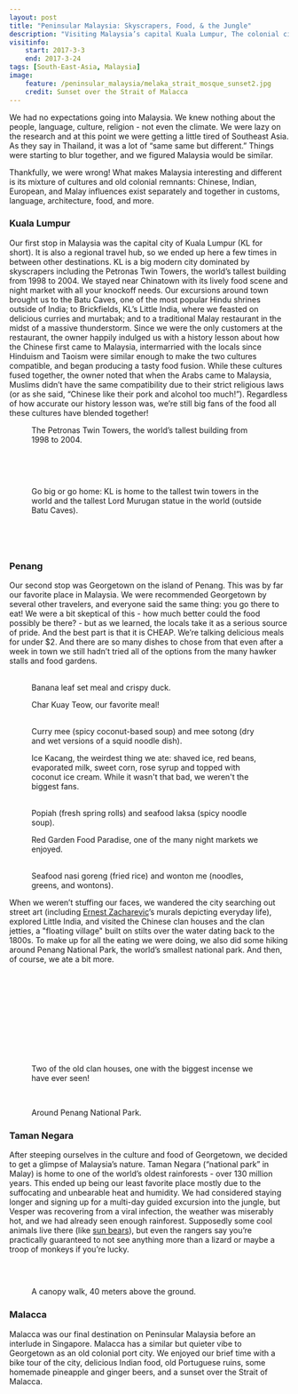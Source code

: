 ```yaml
---
layout: post
title: "Peninsular Malaysia: Skyscrapers, Food, & the Jungle"
description: "Visiting Malaysia’s capital Kuala Lumpur, The colonial city of Georgetown, one of its national parks, and the port city of Malacca."
visitinfo:
    start: 2017-3-3
    end: 2017-3-24
tags: [South-East-Asia, Malaysia]
image:
    feature: /peninsular_malaysia/melaka_strait_mosque_sunset2.jpg
    credit: Sunset over the Strait of Malacca
---
```


We had no expectations going into Malaysia. We knew nothing about the people, language, culture, religion - not even the climate. We were lazy on the research and at this point we were getting a little tired of Southeast Asia. As they say in Thailand, it was a lot of “same same but different.” Things were starting to blur together, and we figured Malaysia would be similar.

Thankfully, we were wrong! What makes Malaysia interesting and different is its mixture of cultures and old colonial remnants: Chinese, Indian, European, and Malay influences exist separately and together in customs, language, architecture, food, and more.


### Kuala Lumpur

Our first stop in Malaysia was the capital city of Kuala Lumpur (KL for short). It is also a regional travel hub, so we ended up here a few times in between other destinations. KL is a big modern city dominated by skyscrapers including the Petronas Twin Towers, the world’s tallest building from 1998 to 2004. We stayed near Chinatown with its lively food scene and night market with all your knockoff needs. Our excursions around town brought us to the Batu Caves, one of the most popular Hindu shrines outside of India; to Brickfields, KL’s Little India, where we feasted on delicious curries and murtabak; and to a traditional Malay restaurant in the midst of a massive thunderstorm. Since we were the only customers at the restaurant, the owner happily indulged us with a history lesson about how the Chinese first came to Malaysia, intermarried with the locals since Hinduism and Taoism were similar enough to make the two cultures compatible, and began producing a tasty food fusion. While these cultures fused together, the owner noted that when the Arabs came to Malaysia, Muslims didn’t have the same compatibility due to their strict religious laws (or as she said, “Chinese like their pork and alcohol too much!”). Regardless of how accurate our history lesson was, we’re still big fans of the food all these cultures have blended together!

<figure>
    <a href="/images/peninsular_malaysia/petronas_twin_towers.jpg"><img src="/images/peninsular_malaysia/petronas_twin_towers.jpg" alt=""></a>
    <figcaption>The Petronas Twin Towers, the world’s tallest building from 1998 to 2004.</figcaption>
</figure>

<figure class="half">
    <a href="/images/peninsular_malaysia/kl_skyline.jpg"><img src="/images/peninsular_malaysia/kl_skyline.jpg" alt=""></a>
    <a href="/images/peninsular_malaysia/petronas_twin_towers_light_show.jpg"><img src="/images/peninsular_malaysia/petronas_twin_towers_light_show.jpg" alt=""></a>
</figure>

<figure>
    <a href="/images/peninsular_malaysia/towers_water_show.jpg"><img src="/images/peninsular_malaysia/towers_water_show.jpg" alt=""></a>
</figure>

<figure class="half">
    <a href="/images/peninsular_malaysia/petronas_twin_towers_night_vertical.jpg"><img src="/images/peninsular_malaysia/petronas_twin_towers_night_vertical.jpg" alt=""></a>
    <a href="/images/peninsular_malaysia/batu_cave_stairs_vertical.jpg"><img src="/images/peninsular_malaysia/batu_cave_stairs_vertical.jpg" alt=""></a>
    <figcaption>Go big or go home: KL is home to the tallest twin towers in the world and the tallest Lord Murugan statue in the world (outside Batu Caves).</figcaption>
</figure>

<figure>
    <a href="/images/peninsular_malaysia/china_town.jpg"><img src="/images/peninsular_malaysia/china_town.jpg" alt=""></a>
</figure>

<figure class="half">
    <a href="/images/peninsular_malaysia/kl_tower_and_street_art.jpg"><img src="/images/peninsular_malaysia/kl_tower_and_street_art.jpg" alt=""></a>
    <a href="/images/peninsular_malaysia/kl_street_art.jpg"><img src="/images/peninsular_malaysia/kl_street_art.jpg" alt=""></a>
</figure>

<figure>
    <a href="/images/peninsular_malaysia/kl_street_art_2.jpg"><img src="/images/peninsular_malaysia/kl_street_art_2.jpg" alt=""></a>
</figure>


### Penang

Our second stop was Georgetown on the island of Penang. This was by far our favorite place in Malaysia. We were recommended Georgetown by several other travelers, and everyone said the same thing: you go there to eat! We were a bit skeptical of this - how much better could the food possibly be there? - but as we learned, the locals take it as a serious source of pride. And the best part is that it is CHEAP. We’re talking delicious meals for under $2. And there are so many dishes to chose from that even after a week in town we still hadn’t tried all of the options from the many hawker stalls and food gardens.

<figure class="half">
    <a href="/images/peninsular_malaysia/banana_leaf_set_meal.jpg"><img src="/images/peninsular_malaysia/banana_leaf_set_meal.jpg" alt=""></a>
    <a href="/images/peninsular_malaysia/crispy_duck.jpg"><img src="/images/peninsular_malaysia/crispy_duck.jpg" alt=""></a>
    <figcaption>Banana leaf set meal and crispy duck.</figcaption>
</figure>

<figure>
    <a href="/images/peninsular_malaysia/char_kuay_teow.jpg"><img src="/images/peninsular_malaysia/char_kuay_teow.jpg" alt=""></a>
    <figcaption>Char Kuay Teow, our favorite meal!</figcaption>
</figure>

<figure class="half">
    <a href="/images/peninsular_malaysia/curry_mee.jpg"><img src="/images/peninsular_malaysia/curry_mee.jpg" alt=""></a>
    <a href="/images/peninsular_malaysia/mee_so_tong.jpg"><img src="/images/peninsular_malaysia/mee_so_tong.jpg" alt=""></a>
    <figcaption>Curry mee (spicy coconut-based soup) and mee sotong (dry and wet versions of a squid noodle dish).</figcaption>
</figure>

<figure>
    <a href="/images/peninsular_malaysia/ice_kacang.jpg"><img src="/images/peninsular_malaysia/ice_kacang.jpg" alt=""></a>
    <figcaption>Ice Kacang, the weirdest thing we ate: shaved ice, red beans, evaporated milk, sweet corn, rose syrup and topped with coconut ice cream. While it wasn't that bad, we weren't the biggest fans.</figcaption>
</figure>

<figure class="half">
    <a href="/images/peninsular_malaysia/popiah.jpg"><img src="/images/peninsular_malaysia/popiah.jpg" alt=""></a>
    <a href="/images/peninsular_malaysia/seafood_laksa.jpg"><img src="/images/peninsular_malaysia/seafood_laksa.jpg" alt=""></a>
    <figcaption>Popiah (fresh spring rolls) and seafood laksa (spicy noodle soup).</figcaption>
</figure>

<figure>
    <a href="/images/peninsular_malaysia/food_garden.jpg"><img src="/images/peninsular_malaysia/food_garden.jpg" alt=""></a>
    <figcaption>Red Garden Food Paradise, one of the many night markets we enjoyed.</figcaption>
</figure>

<figure class="half">
    <a href="/images/peninsular_malaysia/seafood_nasi_goreng.jpg"><img src="/images/peninsular_malaysia/seafood_nasi_goreng.jpg" alt=""></a>
    <a href="/images/peninsular_malaysia/wan_tan_mee.jpg"><img src="/images/peninsular_malaysia/wan_tan_mee.jpg" alt=""></a>
    <figcaption>Seafood nasi goreng (fried rice) and wonton me (noodles, greens, and wontons).</figcaption>
</figure>

When we weren’t stuffing our faces, we wandered the city searching out street art (including [Ernest Zacharevic](https://en.wikipedia.org/wiki/Ernest_Zacharevic)’s murals depicting everyday life), explored Little India, and visited the Chinese clan houses and the clan jetties, a "floating village" built on stilts over the water dating back to the 1800s. To make up for all the eating we were doing, we also did some hiking around Penang National Park, the world’s smallest national park. And then, of course, we ate a bit more.

<figure>
    <a href="/images/peninsular_malaysia/georgetown_street_art9.jpg"><img src="/images/peninsular_malaysia/georgetown_street_art9.jpg" alt=""></a>
</figure>

<figure class="half">
    <a href="/images/peninsular_malaysia/georgetown_street_art1.jpg"><img src="/images/peninsular_malaysia/georgetown_street_art1.jpg" alt=""></a>
    <a href="/images/peninsular_malaysia/georgetown_street_art5.jpg"><img src="/images/peninsular_malaysia/georgetown_street_art5.jpg" alt=""></a>
</figure>

<figure>
    <a href="/images/peninsular_malaysia/georgetown_street_art4.jpg"><img src="/images/peninsular_malaysia/georgetown_street_art4.jpg" alt=""></a>
</figure>

<figure class="half">
    <a href="/images/peninsular_malaysia/georgetown_street_art7.jpg"><img src="/images/peninsular_malaysia/georgetown_street_art7.jpg" alt=""></a>
    <a href="/images/peninsular_malaysia/georgetown_street_art21.jpg"><img src="/images/peninsular_malaysia/georgetown_street_art21.jpg" alt=""></a>
</figure>

<figure>
    <a href="/images/peninsular_malaysia/georgetown_street_art10.jpg"><img src="/images/peninsular_malaysia/georgetown_street_art10.jpg" alt=""></a>
</figure>

<figure class="half">
    <a href="/images/peninsular_malaysia/georgetown_street_art11.jpg"><img src="/images/peninsular_malaysia/georgetown_street_art11.jpg" alt=""></a>
    <a href="/images/peninsular_malaysia/georgetown_street_art13.jpg"><img src="/images/peninsular_malaysia/georgetown_street_art13.jpg" alt=""></a>
</figure>

<figure>
    <a href="/images/peninsular_malaysia/georgetown_street_art22.jpg"><img src="/images/peninsular_malaysia/georgetown_street_art22.jpg" alt=""></a>
</figure>

<figure class="half">
    <a href="/images/peninsular_malaysia/clan_house.jpg"><img src="/images/peninsular_malaysia/clan_house.jpg" alt=""></a>
    <a href="/images/peninsular_malaysia/clan_house3.jpg"><img src="/images/peninsular_malaysia/clan_house3.jpg" alt=""></a>
    <figcaption>Two of the old clan houses, one with the biggest incense we have ever seen!</figcaption>
</figure>

<figure>
    <a href="/images/peninsular_malaysia/penang_national_park_pano.jpg"><img src="/images/peninsular_malaysia/penang_national_park_pano.jpg" alt=""></a>
</figure>

<figure class="half">
    <a href="/images/peninsular_malaysia/penang_national_park1.jpg"><img src="/images/peninsular_malaysia/penang_national_park1.jpg" alt=""></a>
    <a href="/images/peninsular_malaysia/penang_national_park3.jpg"><img src="/images/peninsular_malaysia/penang_national_park3.jpg" alt=""></a>
    <figcaption>Around Penang National Park.</figcaption>
</figure>


### Taman Negara

After steeping ourselves in the culture and food of Georgetown, we decided to get a glimpse of Malaysia’s nature. Taman Negara (“national park” in Malay) is home to one of the world’s oldest rainforests - over 130 million years. This ended up being our least favorite place mostly due to the suffocating and unbearable heat and humidity. We had considered staying longer and signing up for a multi-day guided excursion into the jungle, but Vesper was recovering from a viral infection, the weather was miserably hot, and we had already seen enough rainforest. Supposedly some cool animals live there (like [sun bears](https://en.wikipedia.org/wiki/Sun_bear)), but even the rangers say you’re practically guaranteed to not see anything more than a lizard or maybe a troop of monkeys if you’re lucky.

<figure>
    <a href="/images/peninsular_malaysia/taman_negara2.jpg"><img src="/images/peninsular_malaysia/taman_negara2.jpg" alt=""></a>
</figure>

<figure class="half">
    <a href="/images/peninsular_malaysia/taman_negara6.jpg"><img src="/images/peninsular_malaysia/taman_negara6.jpg" alt=""></a>
    <a href="/images/peninsular_malaysia/taman_negara5.jpg"><img src="/images/peninsular_malaysia/taman_negara5.jpg" alt=""></a>
</figure>

<figure>
    <a href="/images/peninsular_malaysia/taman_negara4.jpg"><img src="/images/peninsular_malaysia/taman_negara4.jpg" alt=""></a>
    <figcaption>A canopy walk, 40 meters above the ground.</figcaption>
</figure>


### Malacca

Malacca was our final destination on Peninsular Malaysia before an interlude in Singapore. Malacca has a similar but quieter vibe to Georgetown as an old colonial port city. We enjoyed our brief time with a bike tour of the city, delicious Indian food, old Portuguese ruins, some homemade pineapple and ginger beers, and a sunset over the Strait of Malacca.

<figure>
    <a href="/images/peninsular_malaysia/around_malacca1.jpg"><img src="/images/peninsular_malaysia/around_malacca1.jpg" alt=""></a>
</figure>

<figure class="half">
    <a href="/images/peninsular_malaysia/around_malacca2.jpg"><img src="/images/peninsular_malaysia/around_malacca2.jpg" alt=""></a>
    <a href="/images/peninsular_malaysia/around_malacca3.jpg"><img src="/images/peninsular_malaysia/around_malacca3.jpg" alt=""></a>
</figure>

<figure>
    <a href="/images/peninsular_malaysia/malacca_river.jpg"><img src="/images/peninsular_malaysia/malacca_river.jpg" alt=""></a>
</figure>

<figure class="half">
    <a href="/images/peninsular_malaysia/homemade_beer.jpg"><img src="/images/peninsular_malaysia/homemade_beer.jpg" alt=""></a>
    <a href="/images/peninsular_malaysia/tiger_beer_on_the_river.jpg"><img src="/images/peninsular_malaysia/tiger_beer_on_the_river.jpg" alt=""></a>
</figure>

<figure>
    <a href="/images/peninsular_malaysia/malacca_sunset_selfie.jpg"><img src="/images/peninsular_malaysia/malacca_sunset_selfie.jpg" alt=""></a>
</figure>
